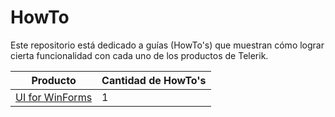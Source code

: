 # HowTo

Este repositorio está dedicado a guías (HowTo's) que muestran cómo lograr cierta funcionalidad con cada uno de los productos de Telerik.

Producto | Cantidad de HowTo's
------------ | -------------
[UI for WinForms](https://github.com/TelerikColombia/HowTo) | 1
